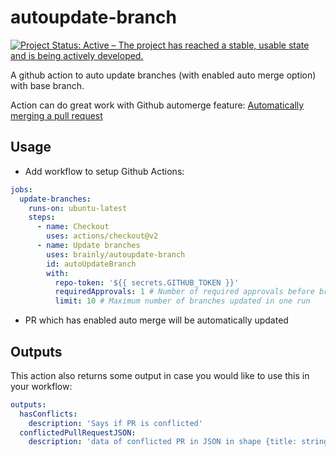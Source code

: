 # autoupdate-branch

[![Project Status: Active – The project has reached a stable, usable state and is being actively developed.](https://www.repostatus.org/badges/latest/active.svg)](https://www.repostatus.org/#active)

A github action to auto update branches (with enabled auto merge option) with base branch.

Action can do great work with Github automerge feature: [Automatically merging a pull request
](https://docs.github.com/en/github/collaborating-with-issues-and-pull-requests/automatically-merging-a-pull-request)

## Usage

- Add workflow to setup Github Actions:

```yaml
jobs:
  update-branches:
    runs-on: ubuntu-latest
    steps:
      - name: Checkout
        uses: actions/checkout@v2
      - name: Update branches
        uses: brainly/autoupdate-branch
        id: autoUpdateBranch
        with:
          repo-token: '${{ secrets.GITHUB_TOKEN }}'
          requiredApprovals: 1 # Number of required approvals before branch should be updated
          limit: 10 # Maximum number of branches updated in one run
```

- PR which has enabled auto merge will be automatically updated

## Outputs

This action also returns some output in case you would like to use this in your workflow:

```yaml
outputs:
  hasConflicts:
    description: 'Says if PR is conflicted'
  conflictedPullRequestJSON:
    description: 'data of conflicted PR in JSON in shape {title: string, url: string, user: {login, url, avatarUrl}}'
```
